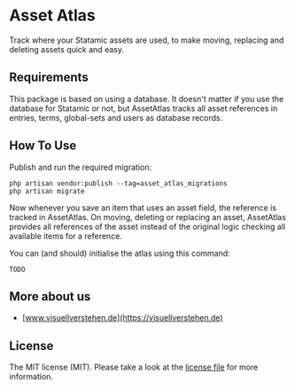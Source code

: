 # Asset Atlas

Track where your Statamic assets are used, to make moving, replacing and deleting assets quick and easy.

## Requirements

This package is based on using a database. It doesn't matter if you use the database for Statamic or not, but AssetAtlas tracks all asset references in entries, terms, global-sets and users as database records.

## How To Use

Publish and run the required migration:

```
php artisan vendor:publish --tag=asset_atlas_migrations
php artisan migrate
```

Now whenever you save an item that uses an asset field, the reference is tracked in AssetAtlas. On moving, deleting or replacing an asset, AssetAtlas provides all references of the asset instead of the original logic checking all available items for a reference.

You can (and should) initialise the atlas using this command:

```
TODO
```

## More about us

- [www.visuellverstehen.de](https://visuellverstehen.de)

## License
The MIT license (MIT). Please take a look at the [license file](LICENSE.md) for more information.

